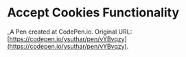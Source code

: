 # Accept Cookies Functionality
 _A Pen created at CodePen.io. Original URL: [https://codepen.io/ysuthar/pen/vYBvqzy](https://codepen.io/ysuthar/pen/vYBvqzy).

 
